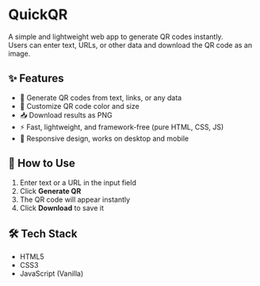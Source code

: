 # QuickQR

A simple and lightweight web app to generate QR codes instantly.  
Users can enter text, URLs, or other data and download the QR code as an image.



## ✨ Features
- 🔗 Generate QR codes from text, links, or any data  
- 🎨 Customize QR code color and size  
- 📥 Download results as PNG  
- ⚡ Fast, lightweight, and framework-free (pure HTML, CSS, JS)  
- 📱 Responsive design, works on desktop and mobile  



## 🚀 How to Use
1. Enter text or a URL in the input field  
2. Click **Generate QR**  
3. The QR code will appear instantly  
4. Click **Download** to save it  



## 🛠️ Tech Stack
- HTML5  
- CSS3  
- JavaScript (Vanilla)  



